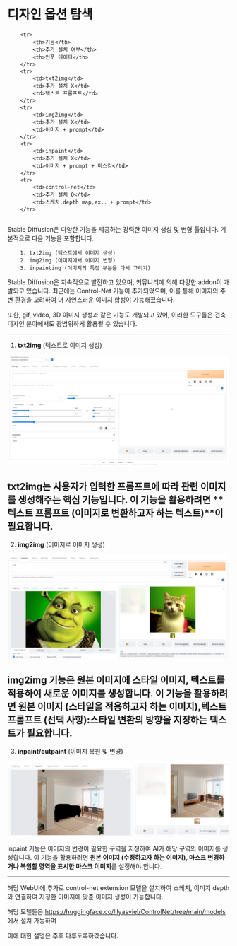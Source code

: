 # 디자인 옵션 탐색


<table>

        <tr>
            <th>기능</th>
            <th>추가 설치 여부</th>
            <th>인풋 데이터</th>
        </tr>
        <tr>
            <td>txt2img</td>
            <td>추가 설치 X</td>
            <td>텍스트 프롬프트</td>
        </tr>
        <tr>
            <td>img2img</td>
            <td>추가 설치 X</td>
            <td>이미지 + prompt</td>
        </tr>
        <tr>
            <td>inpaint</td>
            <td>추가 설치 X</td>
            <td>이미지 + prompt + 마스킹</td>
        </tr>
        <tr>
            <td>control-net</td>
            <td>추가 설치 O</td>
            <td>스케치,depth map,ex.. + prompt</td>
        </tr> 
</table>

Stable Diffusion은 다양한 기능을 제공하는 강력한 이미지 생성 및 변형 툴입니다. 기본적으로 다음 기능을 포함합니다. 

        1. txt2img (텍스트에서 이미지 생성) 
        2. img2img (이미지에서 이미지 변형)
        3. inpainting (이미지의 특정 부분을 다시 그리기)

Stable Diffusion은 지속적으로 발전하고 있으며, 커뮤니티에 의해 다양한 addon이 개발되고 있습니다.
최근에는 Control-Net 기능이 추가되었으며, 이를 통해 이미지의 주변 환경을 고려하여 더 자연스러운 이미지 합성이 가능해졌습니다. 

또한, gif, video, 3D 이미지 생성과 같은 기능도 개발되고 있어, 이러한 도구들은 건축 디자인 분야에서도 광범위하게 활용될 수 있습니다.

----
1. **txt2img** (텍스트로 이미지 생성)<br>

<p align="center">
  <img src="../../img/txt2img.PNG" alt="Generative AI in Architecture" width="500px">
</p>

txt2img는 사용자가 입력한 프롬프트에 따라 관련 이미지를 생성해주는 핵심 기능입니다. 
이 기능을 활용하려면 **텍스트 프롬프트 (이미지로 변환하고자 하는 텍스트)**이 필요합니다. 
----

2. **img2img** (이미지로 이미지 생성)<br>
<p align="center">
  <img src="../../img/img2img_!.PNG" alt="Generative AI in Architecture" width="500px">
</p>

img2img 기능은 원본 이미지에 스타일 이미지, 텍스트를 적용하여 새로운 이미지를 생성합니다. 
이 기능을 활용하려면 **원본 이미지 (스타일을 적용하고자 하는 이미지),텍스트 프롬프트 (선택 사항)**:스타일 변환의 방향을 지정하는 텍스트가 필요합니다.
----

3. **inpaint/outpaint** (이미지 복원 및 변경)<br>

<p align="center">
  <img src="../../img/inpaint_1.PNG" alt="Generative AI in Architecture" width="500px">
</p>

inpaint 기능은 이미지의 변경이 필요한 구역을 지정하여 AI가 해당 구역의 이미지를 생성합니다. 
이 기능을 활용하려면 **원본 이미지 (수정하고자 하는 이미지), 마스크 변경하거나 복원할 영역을 표시한 마스크 이미지**를 설정해야 합니다.

---- 

해당 WebUi에 추가로 control-net extension 모델을 설치하여 스케치, 이미지 depth와 연결하여 지정한 이미지에 맞춘 이미지 생성이 가능합니다. 

해당 모델들은 https://huggingface.co/lllyasviel/ControlNet/tree/main/models 에서 설치 가능하며 

이에 대한 설명은 추후 다루도록하겠습니다. 
